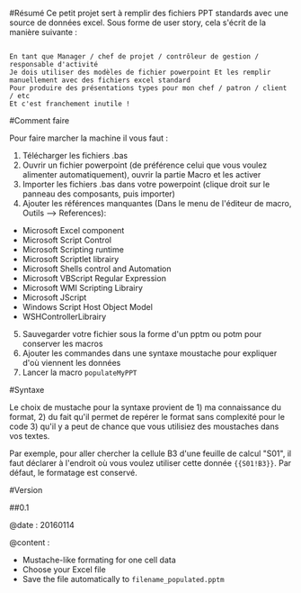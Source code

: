 #Résumé
Ce petit projet sert à remplir des fichiers PPT standards avec une source de données excel. Sous forme de user story, cela s'écrit de la manière suivante :

```UserStory

En tant que Manager / chef de projet / contrôleur de gestion / responsable d'activité
Je dois utiliser des modèles de fichier powerpoint Et les remplir manuellement avec des fichiers excel standard
Pour produire des présentations types pour mon chef / patron / client / etc
Et c'est franchement inutile !
```

#Comment faire

Pour faire marcher la machine il vous faut :

1. Télécharger les fichiers .bas
2. Ouvrir un fichier powerpoint (de préférence celui que vous voulez alimenter automatiquement), ouvrir la partie Macro et les activer
3. Importer les fichiers .bas dans votre powerpoint (clique droit sur le panneau des composants, puis importer)
4. Ajouter les références manquantes (Dans le menu de l'éditeur de macro, Outils --> References):
  * Microsoft Excel component
  * Microsoft Script Control
  * Microsoft Scripting runtime
  * Microsoft Scriptlet librairy
  * Microsoft Shells control and Automation
  * Microsoft VBScript Regular Expression
  * Microsoft WMI Scripting Librairy
  * Microsoft JScript
  * Windows Script Host Object Model
  * WSHControllerLibrairy
5. Sauvegarder votre fichier sous la forme d'un pptm ou potm pour conserver les macros
6. Ajouter les commandes dans une syntaxe moustache pour expliquer d'où viennent les données
7. Lancer la macro `populateMyPPT`

#Syntaxe

Le choix de mustache pour la syntaxe provient de 1) ma connaissance du format, 2) du fait qu'il permet de repérer le format sans complexité pour le code 3) qu'il y a peut de chance que vous utilisiez des moustaches dans vos textes.

Par exemple, pour aller chercher la cellule B3 d'une feuille de calcul "S01", il faut déclarer à l'endroit où vous voulez utiliser cette donnée `{{S01!B3}}`.
Par défaut, le formatage est conservé.

#Version

##0.1

@date : 20160114

@content :

* Mustache-like formating for one cell data
* Choose your Excel file
* Save the file automatically to `filename_populated.pptm`


